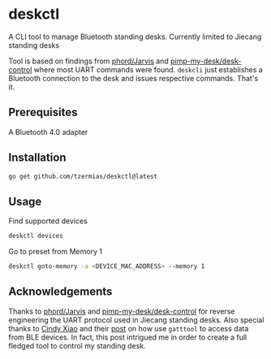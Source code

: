 # deskctl

A CLI tool to manage Bluetooth standing desks.
Currently limited to Jiecang standing desks

Tool is based on findings from [phord/Jarvis](https://github.com/phord/Jarvis) and [pimp-my-desk/desk-control](https://gitlab.com/pimp-my-desk/desk-control) where most UART commands were found.
`deskcli` just establishes a Bluetooth connection to the desk and issues respective commands. That's it.

## Prerequisites

A Bluetooth 4.0 adapter

## Installation
```bash
go get github.com/tzermias/deskctl@latest
```

## Usage
Find supported devices
```bash
deskctl devices
```

Go to preset from Memory 1
```bash
deskctl goto-memory -a <DEVICE_MAC_ADDRESS> --memory 1
```

## Acknowledgements

Thanks to [phord/Jarvis](https://github.com/phord/Jarvis) and [pimp-my-desk/desk-control](https://gitlab.com/pimp-my-desk/desk-control) for reverse engineering the UART protocol used in Jiecang standing desks.
Also special thanks to [Cindy Xiao](https://cxiao.net) and their [post](https://cxiao.net/posts/2015-12-13-gatttool/) on how use `gatttool` to access data from BLE devices.
In fact, this post intrigued me in order to create a full fledged tool to control my standing desk.
